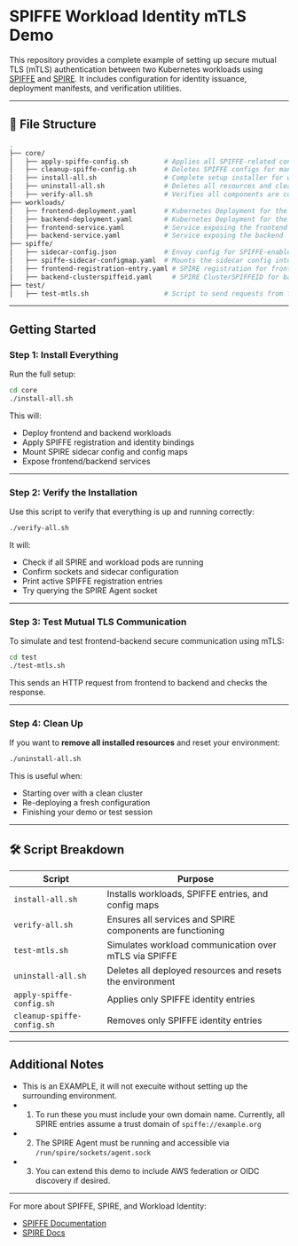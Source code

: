 # SPIFFE Workload Identity mTLS Demo

This repository provides a complete example of setting up secure mutual TLS (mTLS) authentication between two Kubernetes workloads using [SPIFFE](https://spiffe.io/) and [SPIRE](https://spiffe.io/spire/). It includes configuration for identity issuance, deployment manifests, and verification utilities.

---

## 📂 File Structure

```bash
.
├── core/
│   ├── apply-spiffe-config.sh         # Applies all SPIFFE-related configurations
│   ├── cleanup-spiffe-config.sh       # Deletes SPIFFE configs for manual cleanup
│   ├── install-all.sh                 # Complete setup installer for workloads + SPIFFE
│   ├── uninstall-all.sh               # Deletes all resources and cleans the environment
│   ├── verify-all.sh                  # Verifies all components are correctly installed
├── workloads/
│   ├── frontend-deployment.yaml       # Kubernetes Deployment for the frontend
│   ├── backend-deployment.yaml        # Kubernetes Deployment for the backend
│   ├── frontend-service.yaml          # Service exposing the frontend
│   ├── backend-service.yaml           # Service exposing the backend
├── spiffe/
│   ├── sidecar-config.json            # Envoy config for SPIFFE-enabled mTLS
│   ├── spiffe-sidecar-configmap.yaml  # Mounts the sidecar config into workloads
│   ├── frontend-registration-entry.yaml # SPIRE registration for frontend workload
│   ├── backend-clusterspiffeid.yaml     # SPIRE ClusterSPIFFEID for backend workload
├── test/
│   ├── test-mtls.sh                   # Script to send requests from frontend to backend using mTLS
```

---

## Getting Started

### Step 1: Install Everything

Run the full setup:

```bash
cd core
./install-all.sh
```

This will:
- Deploy frontend and backend workloads
- Apply SPIFFE registration and identity bindings
- Mount SPIRE sidecar config and config maps
- Expose frontend/backend services

---

### Step 2: Verify the Installation

Use this script to verify that everything is up and running correctly:

```bash
./verify-all.sh
```

It will:
- Check if all SPIRE and workload pods are running
- Confirm sockets and sidecar configuration
- Print active SPIFFE registration entries
- Try querying the SPIRE Agent socket

---

### Step 3: Test Mutual TLS Communication

To simulate and test frontend-backend secure communication using mTLS:

```bash
cd test
./test-mtls.sh
```

This sends an HTTP request from frontend to backend and checks the response.

---

### Step 4: Clean Up

If you want to **remove all installed resources** and reset your environment:

```bash
./uninstall-all.sh
```

This is useful when:
- Starting over with a clean cluster
- Re-deploying a fresh configuration
- Finishing your demo or test session

---

## 🛠 Script Breakdown

| Script                  | Purpose                                                     |
|-------------------------|-------------------------------------------------------------|
| `install-all.sh`        | Installs workloads, SPIFFE entries, and config maps         |
| `verify-all.sh`         | Ensures all services and SPIRE components are functioning   |
| `test-mtls.sh`          | Simulates workload communication over mTLS via SPIFFE       |
| `uninstall-all.sh`      | Deletes all deployed resources and resets the environment   |
| `apply-spiffe-config.sh`| Applies only SPIFFE identity entries                        |
| `cleanup-spiffe-config.sh` | Removes only SPIFFE identity entries                  |

---

## Additional Notes

- This is an EXAMPLE, it will not execuite without setting up the surrounding environment.
- 1. To run these you must include your own domain name. Currently, all SPIRE entries assume a trust domain of `spiffe://example.org`
- 2. The SPIRE Agent must be running and accessible via `/run/spire/sockets/agent.sock`
- 3. You can extend this demo to include AWS federation or OIDC discovery if desired.

---

For more about SPIFFE, SPIRE, and Workload Identity:
- [SPIFFE Documentation](https://spiffe.io/docs/latest/)
- [SPIRE Docs](https://spiffe.io/spire/)

